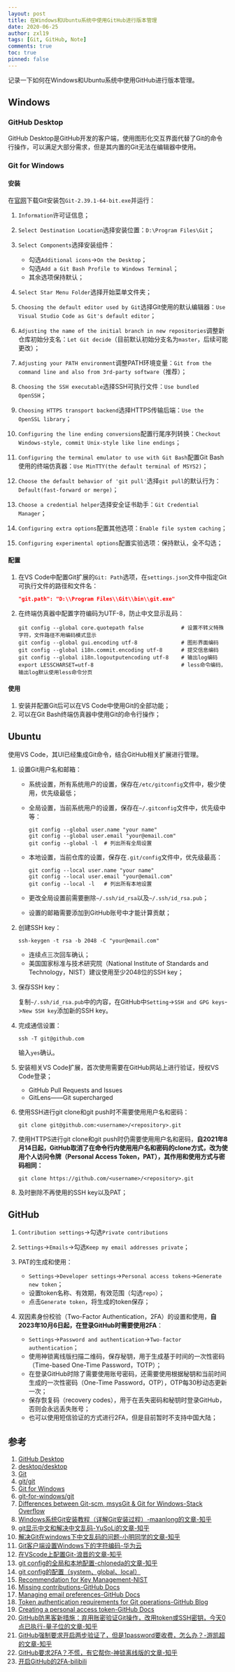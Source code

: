 ```yaml
---
layout: post
title: 在Windows和Ubuntu系统中使用GitHub进行版本管理
date: 2020-06-25
author: zxl19
tags: [Git, GitHub, Note]
comments: true
toc: true
pinned: false
---
```


记录一下如何在Windows和Ubuntu系统中使用GitHub进行版本管理。

<!-- more -->

## Windows

### GitHub Desktop

GitHub Desktop是GitHub开发的客户端，使用图形化交互界面代替了Git的命令行操作，可以满足大部分需求，但是其内置的Git无法在编辑器中使用。

### Git for Windows

#### 安装

在[官网](https://git-scm.com/download/win)下载Git安装包`Git-2.39.1-64-bit.exe`并运行：

1. `Information`许可证信息；
2. `Select Destination Location`选择安装位置：`D:\Program Files\Git`；
3. `Select Components`选择安装组件：

    - 勾选`Additional icons`->`On the Desktop`；
    - 勾选`Add a Git Bash Profile to Windows Terminal`；
    - 其余选项保持默认；

4. `Select Star Menu Folder`选择开始菜单文件夹；
5. `Choosing the default editor used by Git`选择Git使用的默认编辑器：`Use Visual Studio Code as Git's default editor`；
6. `Adjusting the name of the initial branch in new repositories`调整新仓库初始分支名：`Let Git decide`（目前默认初始分支名为`master`，后续可能更改）；
7. `Adjusting your PATH environment`调整PATH环境变量：`Git from the command line and also from 3rd-party software`（推荐）；
8. `Choosing the SSH executable`选择SSH可执行文件：`Use bundled OpenSSH`；
9. `Choosing HTTPS transport backend`选择HTTPS传输后端：`Use the OpenSSL library`；
10. `Configuring the line ending conversions`配置行尾序列转换：`Checkout Windows-style, commit Unix-style like line endings`；
11. `Configuring the terminal emulator to use with Git Bash`配置Git Bash使用的终端仿真器：`Use MinTTY(the default terminal of MSYS2)`；
12. `Choose the default behavior of 'git pull'`选择`git pull`的默认行为：`Default(fast-forward or merge)`；
13. `Choose a credential helper`选择安全证书助手：`Git Credential Manager`；
14. `Configuring extra options`配置其他选项：`Enable file system caching`；
15. `Configuring experimental options`配置实验选项：保持默认，全不勾选；

#### 配置

1. 在VS Code中配置Git扩展的`Git: Path`选项，在`settings.json`文件中指定Git可执行文件的路径和文件名：

    ```json
    "git.path": "D:\\Program Files\\Git\\bin\\git.exe"
    ```

2. 在终端仿真器中配置字符编码为UTF-8，防止中文显示乱码：

    ```shell
    git config --global core.quotepath false            # 设置不转义特殊字符，文件路径不用编码模式显示
    git config --global gui.encoding utf-8              # 图形界面编码
    git config --global i18n.commit.encoding utf-8      # 提交信息编码
    git config --global i18n.logoutputencoding utf-8    # 输出log编码
    export LESSCHARSET=utf-8                            # less命令编码，输出log默认使用less命令分页
    ```

#### 使用

1. 安装并配置Git后可以在VS Code中使用Git的全部功能；
2. 可以在Git Bash终端仿真器中使用Git的命令行操作；

## Ubuntu

使用VS Code，其UI已经集成Git命令，结合GitHub相关扩展进行管理。

1. 设置Git用户名和邮箱：

    - 系统设置，所有系统用户的设置，保存在`/etc/gitconfig`文件中，极少使用，优先级最低；
    - 全局设置，当前系统用户的设置，保存在`~/.gitconfig`文件中，优先级中等：

        ```shell
        git config --global user.name "your name"
        git config --global user.email "your@email.com"
        git config --global -l  # 列出所有全局设置
        ```

    - 本地设置，当前仓库的设置，保存在`.git/config`文件中，优先级最高：

        ```shell
        git config --local user.name "your name"
        git config --local user.email "your@email.com"
        git config --local -l   # 列出所有本地设置
        ```

    - 更改全局设置前需要删除`~/.ssh/id_rsa`以及`~/.ssh/id_rsa.pub`；
    - 设置的邮箱需要添加到GitHub账号中才能计算贡献；

2. 创建SSH key：

    ```shell
    ssh-keygen -t rsa -b 2048 -C "your@email.com"
    ```

    - 连续点三次回车确认；
    - 美国国家标准与技术研究院（National Institute of Standards and Technology，NIST）建议使用至少2048位的SSH key；

3. 保存SSH key：

    复制`~/.ssh/id_rsa.pub`中的内容，在GitHub中`Setting`->`SSH and GPG keys`->`New SSH key`添加新的SSH key。

4. 完成通信设置：

    ```shell
    ssh -T git@github.com
    ```

    输入`yes`确认。

5. 安装相关VS Code扩展，首次使用需要在GitHub网站上进行验证，授权VS Code登录；

    - GitHub Pull Requests and Issues
    - GitLens——Git supercharged

6. 使用SSH进行git clone和git push时不需要使用用户名和密码：

    ```shell
    git clone git@github.com:<username>/<repository>.git
    ```

7. 使用HTTPS进行git clone和git push时仍需要使用用户名和密码，**自2021年8月14日起，GitHub取消了在命令行内使用用户名和密码的clone方式，改为使用个人访问令牌（Personal Access Token，PAT），其作用和使用方式与密码相同：**

    ```shell
    git clone https://github.com/<username>/<repository>.git
    ```

8. 及时删除不再使用的SSH key以及PAT；

## GitHub

1. `Contribution settings`->勾选`Private contributions`
2. `Settings`->`Emails`->勾选`Keep my email addresses private`；
3. PAT的生成和使用：

    - `Settings`->`Developer settings`->`Personal access tokens`->`Generate new token`；
    - 设置token名称、有效期，有效范围（勾选`repo`）；
    - 点击`Generate token`，将生成的token保存；

4. 双因素身份校验（Two-Factor Authentication，2FA）的设置和使用，**自2023年10月6日起，在登录GitHub时需要使用2FA**：

    - `Settings`->`Password and authentication`->`Two-factor authentication`；
    - 使用神锁离线版扫描二维码，保存秘钥，用于生成基于时间的一次性密码（Time-based One-Time Password，TOTP）；
    - 在登录GitHub时除了需要使用账号密码，还需要使用根据秘钥和当前时间生成的一次性密码（One-Time Password，OTP），OTP每30秒动态更新一次；
    - 保存恢复码（recovery codes），用于在丢失密码和秘钥时登录GitHub，否则会永远丢失账号；
    - 也可以使用短信验证的方式进行2FA，但是目前暂时不支持中国大陆；

## 参考

1. [GitHub Desktop](https://desktop.github.com)
2. [desktop/desktop](https://github.com/desktop/desktop)
3. [Git](https://git-scm.com)
4. [git/git](https://github.com/git/git)
5. [Git for Windows](https://gitforwindows.org)
6. [git-for-windows/git](https://github.com/git-for-windows/git)
7. [Differences between Git-scm, msysGit & Git for Windows-Stack Overflow](https://stackoverflow.com/questions/22310007/differences-between-git-scm-msysgit-git-for-windows)
8. [Windows系统Git安装教程（详解Git安装过程）-maanlong的文章-知乎](https://zhuanlan.zhihu.com/p/242540359)
9. [git显示中文和解决中文乱码-YuSoLi的文章-知乎](https://zhuanlan.zhihu.com/p/133706032)
10. [解决Git在windows下中文乱码的问题-小明同学的文章-知乎](https://zhuanlan.zhihu.com/p/357002483)
11. [Git客户端设置Windows下的字符编码-华为云](https://support.huaweicloud.com/usermanual-codehub/devcloud_hlp_0954.html)
12. [在VScode上配置Git-浪晋的文章-知乎](https://zhuanlan.zhihu.com/p/31417255)
13. [git config的全局和本地配置-chloneda的文章-知乎](https://zhuanlan.zhihu.com/p/121471974)
14. [git config的配置（system、global、local）](https://www.panyanbin.com/article/ff4e1f85.html)
15. [Recommendation for Key Management-NIST](https://nvlpubs.nist.gov/nistpubs/SpecialPublications/NIST.SP.800-57Pt3r1.pdf)
16. [Missing contributions-GitHub Docs](https://docs.github.com/en/account-and-profile/setting-up-and-managing-your-github-profile/managing-contribution-settings-on-your-profile/why-are-my-contributions-not-showing-up-on-my-profile)
17. [Managing email preferences-GitHub Docs](https://docs.github.com/en/account-and-profile/setting-up-and-managing-your-personal-account-on-github/managing-email-preferences)
18. [Token authentication requirements for Git operations-GitHub Blog](https://github.blog/2020-12-15-token-authentication-requirements-for-git-operations/)
19. [Creating a personal access token-GitHub Docs](https://docs.github.com/en/authentication/keeping-your-account-and-data-secure/creating-a-personal-access-token)
20. [GitHub防黑客新措施：弃用账密验证Git操作，改用token或SSH密钥，今天0点已执行-量子位的文章-知乎](https://zhuanlan.zhihu.com/p/399759963)
21. [GitHub强制要求开启两步验证了，但是1password要收费，怎么办？-游凯超的文章-知乎](https://zhuanlan.zhihu.com/p/615693483)
22. [GitHub要求2FA？不慌，有它帮你-神锁离线版的文章-知乎](https://zhuanlan.zhihu.com/p/512717901)
23. [开启GitHub的2FA-bilibili](https://www.bilibili.com/video/BV1sU4y1S7LA)
